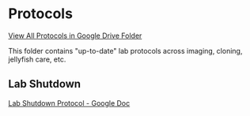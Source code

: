 # Protocols

[View All Protocols in Google Drive Folder](https://drive.google.com/drive/folders/1RdV-SoqDuu1QvH93kl7xlkTsqbRCSdaN)

This folder contains "up-to-date" lab protocols across imaging, cloning, jellyfish care, etc.

## Lab Shutdown

[Lab Shutdown Protocol - Google Doc](https://docs.google.com/document/d/1EeYGFJxwWjcBBejK-laaChUCpGSFwQ7WrqSj-SdTDJ8/edit?usp=sharing)
